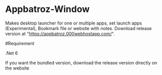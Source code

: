# Appbatroz-Window
Makes desktop launcher for one or multiple apps, set launch apps (Experimental), Bookmark file or website with notes.
Download release version at "https://appbatroz.000webhostapp.com/".

#Requirement

.Net 6
   
If you want the bundled version, download the release version directly on the website
